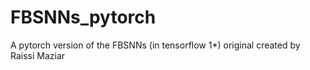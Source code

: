 # FBSNNs_pytorch
A pytorch version of the FBSNNs (in tensorflow 1*) original created by Raissi Maziar
